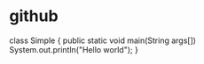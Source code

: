 # github
class Simple
{
    public static void main(String args[])
    System.out.println("Hello world");
}